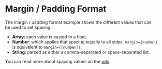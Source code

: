 # Margin / Padding Format

The margin / padding format example shows the different values that can be used to set spacing:

- **Array**: each value is casted to a float.
- **Number**: which applies that spacing equally to all sides. `margin={number}` is equivalent to `margin={[number]}`.
- **String**: parsed as either a comma-separated or space-separated list.

You can read more about spacing values on the [wiki](https://github.com/obartra/reflex/wiki/Spacing).
